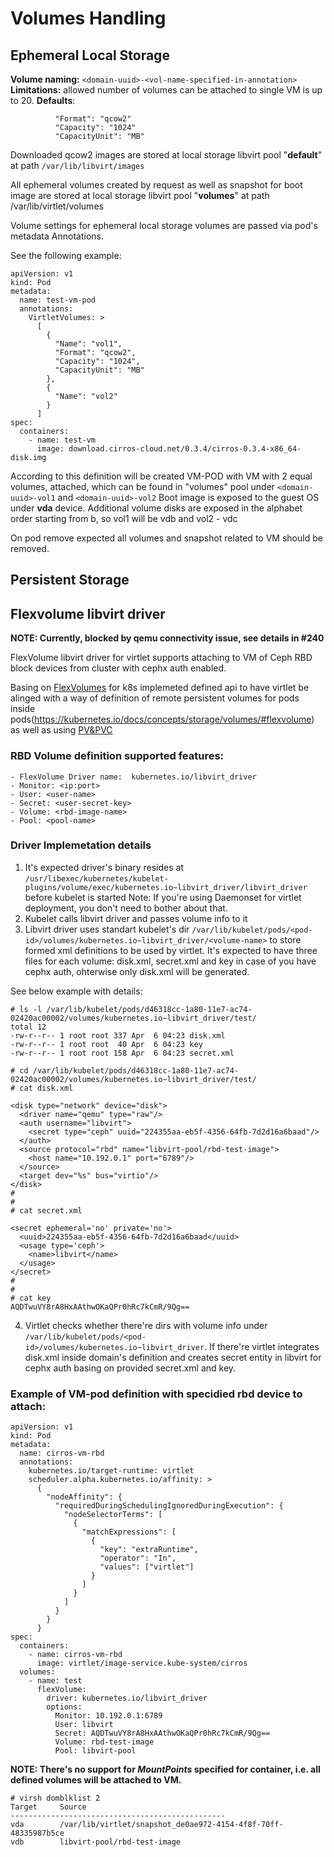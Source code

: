 # Volumes Handling

## Ephemeral Local Storage

**Volume naming:** `<domain-uuid>-<vol-name-specified-in-annotation>`
**Limitations:** allowed number of volumes can be attached to single VM is up to 20.
**Defaults**:
```
          "Format": "qcow2"
          "Capacity": "1024"
          "CapacityUnit": "MB"
```

Downloaded qcow2 images are stored at local storage libvirt pool "**default**" at path `/var/lib/libvirt/images`

All ephemeral volumes created by request as well as snapshot for boot image are stored
at local storage libvirt pool "**volumes**" at path /var/lib/virtlet/volumes


Volume settings for ephemeral local storage volumes are passed via pod's metadata Annotations.

See the following example:

```
apiVersion: v1
kind: Pod
metadata:
  name: test-vm-pod
  annotations:
    VirtletVolumes: >
      [
        {
          "Name": "vol1",
          "Format": "qcow2",
          "Capacity": "1024",
          "CapacityUnit": "MB"
        },
        {
          "Name": "vol2"
        }
      ]
spec:
  containers:
    - name: test-vm
      image: download.cirros-cloud.net/0.3.4/cirros-0.3.4-x86_64-disk.img
```

According to this definition will be created VM-POD with VM with 2 equal volumes, attached,  which can be found in "volumes" pool under `<domain-uuid>-vol1` and `<domain-uuid>-vol2`
Boot image is exposed to the guest OS under **vda** device.
Additional volume disks are exposed in the alphabet order starting from b, so vol1 will be vdb and vol2 - vdc

On pod remove expected all volumes and snapshot related to VM should be removed.

## Persistent Storage
## Flexvolume libvirt driver
**NOTE: Currently, blocked by qemu connectivity issue, see details in #240**

FlexVolume libvirt driver for virtlet supports attaching to VM of Ceph RBD block devices from cluster with cephx auth enabled.

Basing on [FlexVolumes](https://github.com/kubernetes/community/blob/master/contributors/devel/flexvolume.md) for k8s implemeted defined api to have virtlet be alinged with a way of definition of  remote persistent volumes for pods inside pods(https://kubernetes.io/docs/concepts/storage/volumes/#flexvolume) as well as using [PV&PVC](https://kubernetes.io/docs/concepts/storage/persistent-volumes/)

### RBD Volume definition supported features:

```
- FlexVolume Driver name:  kubernetes.io/libvirt_driver
- Monitor: <ip:port>
- User: <user-name>
- Secret: <user-secret-key>
- Volume: <rbd-image-name>
- Pool: <pool-name>
```

### Driver Implemetation details
1. It's expected driver's binary resides at `/usr/libexec/kubernetes/kubelet-plugins/volume/exec/kubernetes.io~libvirt_driver/libvirt_driver` before kubelet is started
Note: If you're using Daemonset for virtlet deployment, you don't need to bother about that.
2. Kubelet calls libvirt driver and passes volume info to it
3. Libvirt driver uses standart kubelet's dir `/var/lib/kubelet/pods/<pod-id>/volumes/kubernetes.io~libvirt_driver/<volume-name>` to store formed xml definitions to be used by virtlet. It's expected to have three files for each volume: disk.xml, secret.xml and key in case of you have cephx auth, ohterwise only disk.xml will be generated.

See below example with details:
```
# ls -l /var/lib/kubelet/pods/d46318cc-1a80-11e7-ac74-02420ac00002/volumes/kubernetes.io~libvirt_driver/test/
total 12
-rw-r--r-- 1 root root 337 Apr  6 04:23 disk.xml
-rw-r--r-- 1 root root  40 Apr  6 04:23 key
-rw-r--r-- 1 root root 158 Apr  6 04:23 secret.xml

# cd /var/lib/kubelet/pods/d46318cc-1a80-11e7-ac74-02420ac00002/volumes/kubernetes.io~libvirt_driver/test/
# cat disk.xml

<disk type="network" device="disk">
  <driver name="qemu" type="raw"/>
  <auth username="libvirt">
    <secret type="ceph" uuid="224355aa-eb5f-4356-64fb-7d2d16a6baad"/>
  </auth>
  <source protocol="rbd" name="libvirt-pool/rbd-test-image">
    <host name="10.192.0.1" port="6789"/>
  </source>
  <target dev="%s" bus="virtio"/>
</disk>
#
#
# cat secret.xml

<secret ephemeral='no' private='no'>
  <uuid>224355aa-eb5f-4356-64fb-7d2d16a6baad</uuid>
  <usage type='ceph'>
    <name>libvirt</name>
  </usage>
</secret>
#
#
# cat key
AQDTwuVY8rA8HxAAthwOKaQPr0hRc7kCmR/9Qg==
```
4. Virtlet checks whether there're dirs with volume info under `/var/lib/kubelet/pods/<pod-id>/volumes/kubernetes.io~libvirt_driver`. If there're virtlet integrates disk.xml inside domain's definition and creates secret entity in libvirt for cephx auth basing on provided secret.xml and key.

### Example of VM-pod definition with specidied rbd device to attach:
```
apiVersion: v1
kind: Pod
metadata:
  name: cirros-vm-rbd
  annotations:
    kubernetes.io/target-runtime: virtlet
    scheduler.alpha.kubernetes.io/affinity: >
      {
        "nodeAffinity": {
          "requiredDuringSchedulingIgnoredDuringExecution": {
            "nodeSelectorTerms": [
              {
                "matchExpressions": [
                  {
                    "key": "extraRuntime",
                    "operator": "In",
                    "values": ["virtlet"]
                  }
                ]
              }
            ]
          }
        }
      }
spec:
  containers:
    - name: cirros-vm-rbd
      image: virtlet/image-service.kube-system/cirros
  volumes:
    - name: test
      flexVolume:
        driver: kubernetes.io/libvirt_driver
        options:
          Monitor: 10.192.0.1:6789
          User: libvirt
          Secret: AQDTwuVY8rA8HxAAthwOKaQPr0hRc7kCmR/9Qg==
          Volume: rbd-test-image
          Pool: libvirt-pool
```

**NOTE: There's no support for _MountPoints_ specified for container, i.e. all defined volumes will be attached to VM.**

```
# virsh domblklist 2
Target     Source
------------------------------------------------
vda        /var/lib/virtlet/snapshot_de0ae972-4154-4f8f-70ff-48335987b5ce
vdb        libvirt-pool/rbd-test-image
```

